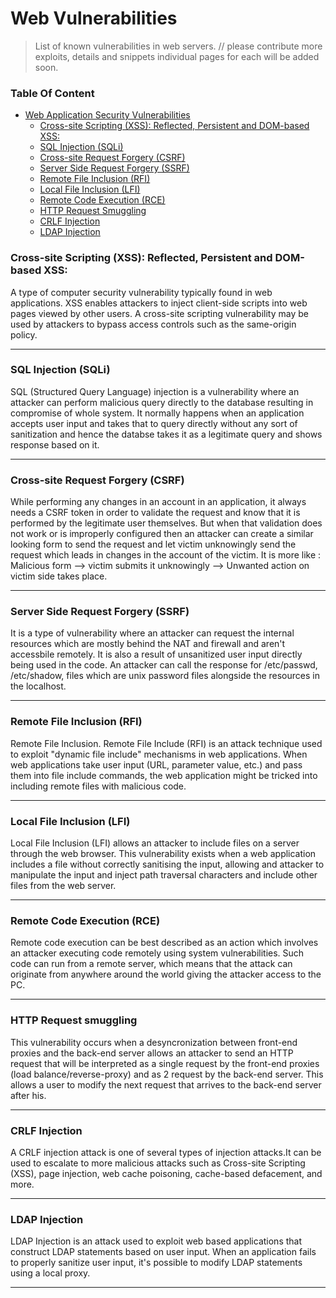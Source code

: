 
# Web Vulnerabilities
> List of known vulnerabilities in web servers. // please contribute more exploits, details and snippets individual pages for each will be added soon.

### Table Of Content
- [Web Application Security Vulnerabilities](#web-application-security-vulnerabilities)
  - [Cross-site Scripting (XSS): Reflected, Persistent and DOM-based XSS:](#cross-site-scripting-xss-reflected-persistent-and-dom-based-xss)
  - [SQL Injection (SQLi)](#sql-injection-sqli)
  - [Cross-site Request Forgery (CSRF)](#cross-site-request-forgery-csrf)
  - [Server Side Request Forgery (SSRF)](#server-side-request-forgery-ssrf)
  - [Remote File Inclusion (RFI)](#remote-file-inclusion-rfi)
  - [Local File Inclusion (LFI)](#local-file-inclusion-lfi)
  - [Remote Code Execution (RCE)](#remote-code-execution-rce)
  - [HTTP Request Smuggling](#http-request-smuggling)
  - [CRLF Injection](#crlf-injection)
  - [LDAP Injection](#ldap-injection)

### Cross-site Scripting (XSS): Reflected, Persistent and DOM-based XSS:

A type of computer security vulnerability typically found in web applications. XSS enables attackers to inject client-side 
scripts into web pages viewed by other users. A cross-site scripting vulnerability may be used by attackers to bypass 
access controls such as the same-origin policy.

----

### SQL Injection (SQLi)

SQL (Structured Query Language) injection is a vulnerability where an attacker can perform malicious query directly to the database 
resulting in compromise of whole system. It normally happens when an application accepts user input and takes that to query directly 
without any sort of sanitization and hence the databse takes it as a legitimate query and shows response based on it. 

----

### Cross-site Request Forgery (CSRF)

While performing any changes in an account in an application, it always needs a CSRF token in order to validate the request and know that it is performed by the legitimate user themselves. But when that validation does not work or is improperly configured then 
an attacker can create a similar looking form to send the request and let victim unknowingly send the request which leads in changes 
in the account of the victim. It is more like : Malicious form --> victim submits it unknowingly --> Unwanted action on victim side takes place.

----

### Server Side Request Forgery (SSRF)

It is a type of vulnerability where an attacker can request the internal resources which are mostly behind the NAT and firewall and aren't accessbile remotely. It is also a result of unsanitized user input directly being used in the code. An attacker can call the response for /etc/passwd, /etc/shadow, files which are unix password files alongside the resources in the localhost.

----


### Remote File Inclusion (RFI)

  Remote File Inclusion. Remote File Include (RFI) is an attack technique used to exploit "dynamic file include" mechanisms in web applications.
 When web applications take user input (URL, parameter value, etc.) and pass them into file include commands, the web application might be tricked 
 into including remote files with malicious code.

----

### Local File Inclusion (LFI)

Local File Inclusion (LFI) allows an attacker to include files on a server through the web browser. This vulnerability exists when a web application includes a file without correctly sanitising the input, allowing and attacker to manipulate the input and inject path traversal characters and include other files from the web server.

----

### Remote Code Execution (RCE)

Remote code execution can be best described as an action which involves an attacker executing code remotely using system vulnerabilities. Such code can run
 from a remote server, which means that the attack can originate from anywhere around the world giving the attacker access to the PC.

----

### HTTP Request smuggling

This vulnerability occurs when a desyncronization between front-end proxies and the back-end server allows an attacker to send an HTTP request that will be interpreted as a single request by the front-end proxies (load balance/reverse-proxy) and as 2 request by the back-end server.
This allows a user to modify the next request that arrives to the back-end server after his.

----

### CRLF Injection
A CRLF injection attack is one of several types of injection attacks.It can be used to escalate to more malicious attacks such as Cross-site Scripting (XSS),
page injection, web cache poisoning, cache-based defacement, and more.

----

### LDAP Injection

LDAP Injection is an attack used to exploit web based applications that construct LDAP statements based on user input. When an application fails to properly sanitize user input, it's possible to modify LDAP statements using a local proxy. 

----
